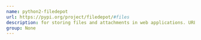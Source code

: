 ```yaml
---
name: python2-filedepot
url: https://pypi.org/project/filedepot/#files
description: for storing files and attachments in web applications. URL : https://pypi.org/project/filedepot/#files Groups : None
group: None
---
```


